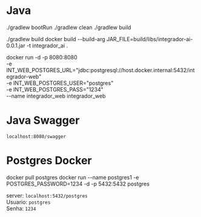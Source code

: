 # Java
./gradlew bootRun
./gradlew clean
./gradlew build

./gradlew build
docker build --build-arg JAR_FILE=build/libs/integrador-ai-0.0.1.jar -t integrador_ai .

docker run -d -p 8080:8080 \
-e INT_WEB_POSTGRES_URL="jdbc:postgresql://host.docker.internal:5432/integrador-web" \
-e INT_WEB_POSTGRES_USER="postgres" \
-e INT_WEB_POSTGRES_PASS="1234" \
--name integrador_web integrador_web

# Java Swagger
`localhost:8080/swagger`


# Postgres Docker
docker pull postgres
docker run --name postgres1 -e POSTGRES_PASSWORD=1234 -d -p 5432:5432 postgres

server: `localhost:5432/postgres`   
Usuario: `postgres`     
Senha: `1234`       